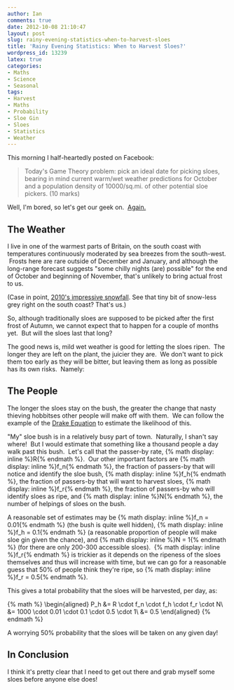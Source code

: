 ```yaml
---
author: Ian
comments: true
date: 2012-10-08 21:10:47
layout: post
slug: rainy-evening-statistics-when-to-harvest-sloes
title: 'Rainy Evening Statistics: When to Harvest Sloes?'
wordpress_id: 13239
latex: true
categories:
- Maths
- Science
- Seasonal
tags:
- Harvest
- Maths
- Probability
- Sloe Gin
- Sloes
- Statistics
- Weather
---
```


This morning I half-heartedly posted on Facebook:

> Today's Game Theory problem: pick an ideal date for picking sloes, bearing in mind current warm/wet weather predictions for October and a population density of 10000/sq.mi. of other potential sloe pickers. (10 marks)

Well, I'm bored, so let's get our geek on.  [Again.](http://blog.ianrenton.com/windy-morning-mechanics-how-big-a-sail-do-i-need-to-fly-away/)

## The Weather

I live in one of the warmest parts of Britain, on the south coast with temperatures continuously moderated by sea breezes from the south-west.  Frosts here are rare outside of December and January, and although the long-range forecast suggests "some chilly nights (are) possible" for the end of October and beginning of November, that's unlikely to bring actual frost to us.

(Case in point, [2010's impressive snowfall](http://news.bbc.co.uk/1/hi/8447023.stm). See that tiny bit of snow-less grey right on the south coast? That's us.)

So, although traditionally sloes are supposed to be picked after the first frost of Autumn, we cannot expect that to happen for a couple of months yet.  But will the sloes last that long?

The good news is, mild wet weather is good for letting the sloes ripen.  The longer they are left on the plant, the juicier they are.  We don't want to pick them too early as they will be bitter, but leaving them as long as possible has its own risks.  Namely:

## The People

The longer the sloes stay on the bush, the greater the change that nasty thieving hobbitses other people will make off with them.  We can follow the example of the [Drake Equation](http://en.wikipedia.org/wiki/Drake_equation) to estimate the likelihood of this.

"My" sloe bush is in a relatively busy part of town.  Naturally, I shan't say where!  But I would estimate that something like a thousand people a day walk past this bush.  Let's call that the passer-by rate, {% math display: inline %}R{% endmath %}.  Our other important factors are {% math display: inline %}f_n{% endmath %}, the fraction of passers-by that will notice and identify the sloe bush, {% math display: inline %}f_h{% endmath %}, the fraction of passers-by that will want to harvest sloes, {% math display: inline %}f_r{% endmath %}, the fraction of passers-by who will identify sloes as ripe, and {% math display: inline %}N{% endmath %}, the number of helpings of sloes on the bush.

A reasonable set of estimates may be {% math display: inline %}f_n = 0.01{% endmath %} (the bush is quite well hidden), {% math display: inline %}f_h = 0.1{% endmath %} (a reasonable proportion of people will make sloe gin given the chance), and {% math display: inline %}N = 1{% endmath %} (for there are only 200-300 accessible sloes).  {% math display: inline %}f_r{% endmath %} is trickier as it depends on the ripeness of the sloes themselves and thus will increase with time, but we can go for a reasonable guess that 50% of people think they're ripe, so {% math display: inline %}f_r = 0.5{% endmath %}.

This gives a total probability that the sloes will be harvested, per day, as:

{% math %}
\begin{aligned}
P_h &= R \cdot f_n \cdot f_h \cdot f_r \cdot N\\
&= 1000 \cdot 0.01 \cdot 0.1 \cdot 0.5 \cdot 1\\
&= 0.5
\end{aligned}
{% endmath %}

A worrying 50% probability that the sloes will be taken on any given day!

## In Conclusion

I think it's pretty clear that I need to get out there and grab myself some sloes before anyone else does!
